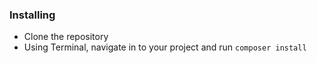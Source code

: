 ### Installing

-  Clone the repository
-  Using Terminal, navigate in to your project and run `composer install`